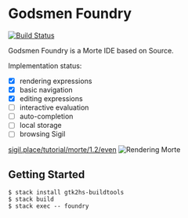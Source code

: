 # Godsmen Foundry

[![Build Status](https://travis-ci.org/int-index/foundry.svg)](https://travis-ci.org/int-index/foundry)

Godsmen Foundry is a Morte IDE based on Source.

Implementation status:

* [x] rendering expressions
* [x] basic navigation
* [x] editing expressions
* [ ] interactive evaluation
* [ ] auto-completion
* [ ] local storage
* [ ] browsing Sigil

[sigil.place/tutorial/morte/1.2/even](http://sigil.place/tutorial/morte/1.2/even)
![Rendering Morte](https://pbs.twimg.com/media/CMuX9DxUcAAZSYh.png:large)

## Getting Started

```
$ stack install gtk2hs-buildtools
$ stack build
$ stack exec -- foundry
```
